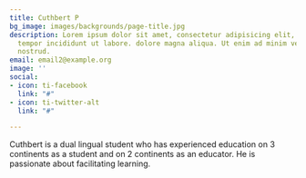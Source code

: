 ```yaml
---
title: Cuthbert P
bg_image: images/backgrounds/page-title.jpg
description: Lorem ipsum dolor sit amet, consectetur adipisicing elit, sed do eiusmod
  tempor incididunt ut labore. dolore magna aliqua. Ut enim ad minim veniam, quis
  nostrud.
email: email2@example.org
image: ''
social:
- icon: ti-facebook
  link: "#"
- icon: ti-twitter-alt
  link: "#"

---
```

Cuthbert is a dual lingual student who has experienced education on 3 continents as a student and on 2 continents as an educator. He is passionate about facilitating learning. 